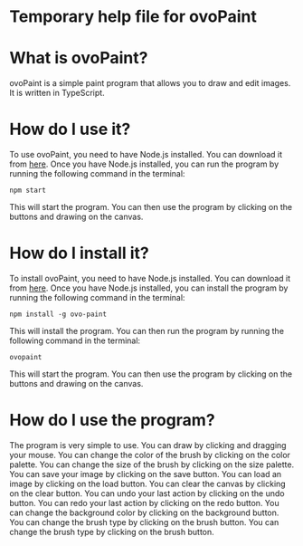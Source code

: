 # Temporary help file for ovoPaint

# What is ovoPaint?
ovoPaint is a simple paint program that allows you to draw and edit images. It is written in TypeScript. 

# How do I use it?
To use ovoPaint, you need to have Node.js installed. You can download it from [here](https://nodejs.org/en/download/). Once you have Node.js installed, you can run the program by running the following command in the terminal:
```
npm start
```
This will start the program. You can then use the program by clicking on the buttons and drawing on the canvas.

# How do I install it?
To install ovoPaint, you need to have Node.js installed. You can download it from [here](https://nodejs.org/en/download/). Once you have Node.js installed, you can install the program by running the following command in the terminal:
```
npm install -g ovo-paint
```
This will install the program. You can then run the program by running the following command in the terminal:
```
ovopaint
```
This will start the program. You can then use the program by clicking on the buttons and drawing on the canvas.


# How do I use the program?
The program is very simple to use. You can draw by clicking and dragging your mouse. You can change the color of the brush by clicking on the color palette. You can change the size of the brush by clicking on the size palette. You can save your image by clicking on the save button. You can load an image by clicking on the load button. You can clear the canvas by clicking on the clear button. You can undo your last action by clicking on the undo button. You can redo your last action by clicking on the redo button. You can change the background color by clicking on the background button. You can change the brush type by clicking on the brush button.
You can change the brush type by clicking on the brush button.